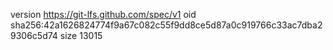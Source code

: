 version https://git-lfs.github.com/spec/v1
oid sha256:42a1626824774f9a67c082c55f9dd8ce5d87a0c919766c33ac7dba29306c5d74
size 13015
